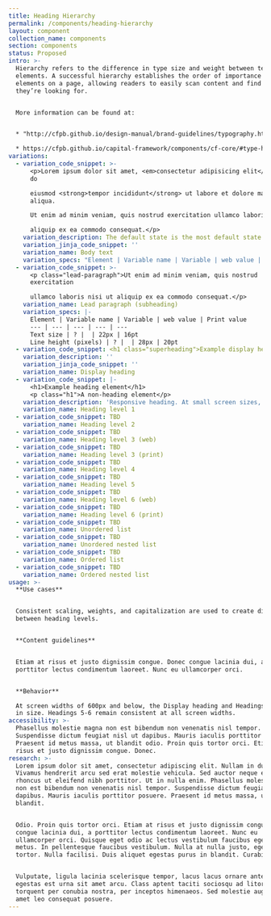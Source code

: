 ```yaml
---
title: Heading Hierarchy
permalink: /components/heading-hierarchy
layout: component
collection_name: components
section: components
status: Proposed
intro: >-
  Hierarchy refers to the difference in type size and weight between text
  elements. A successful hierarchy establishes the order of importance of
  elements on a page, allowing readers to easily scan content and find what
  they’re looking for.


  More information can be found at:


  * "http://cfpb.github.io/design-manual/brand-guidelines/typography.html

  * https://cfpb.github.io/capital-framework/components/cf-core/#type-hierarchy
variations:
  - variation_code_snippet: >-
      <p>Lorem ipsum dolor sit amet, <em>consectetur adipisicing elit</em>, sed
      do

      eiusmod <strong>tempor incididunt</strong> ut labore et dolore magna
      aliqua.

      Ut enim ad minim veniam, quis nostrud exercitation ullamco laboris nisi ut

      aliquip ex ea commodo consequat.</p>
    variation_description: The default state is the most default state of them all.
    variation_jinja_code_snippet: ''
    variation_name: Body text
    variation_specs: "Element | Variable name | Variable | web value | Print value\n--- | --- | --- | --- | ---\nText color | @text: | @black; | Black (#101820)\t| 0, 0, 0, 100\nText size | @base-font-size-px: | 16px; | 16px | 11pt\nLine height (pixels) | @base-line-height-px: | 22px; | 22px | 16pt\nLine height | @base-line-height: | unit( @base-line-height-px / @base-font-size-px ); | \nLarge breakpoint | @bp-lg-max: | 1230px; | \nMedium breakpoint | @bp-med-max: | 1020px; |\nSmall breakpoint | @bp-sm-max: | 900px; |\nExtra-small breakpoint | @bp-xs-max: | 600px; |"
  - variation_code_snippet: >-
      <p class="lead-paragraph">Ut enim ad minim veniam, quis nostrud
      exercitation

      ullamco laboris nisi ut aliquip ex ea commodo consequat.</p>
    variation_name: Lead paragraph (subheading)
    variation_specs: |-
      Element | Variable name | Variable | web value | Print value
      --- | --- | --- | --- | ---
      Text size | ? |  | 22px | 16pt
      Line height (pixels) | ? |  | 28px | 20pt
  - variation_code_snippet: <h1 class="superheading">Example display heading</h1>
    variation_description: ''
    variation_jinja_code_snippet: ''
    variation_name: Display heading
  - variation_code_snippet: |-
      <h1>Example heading element</h1>
      <p class="h1">A non-heading element</p>
    variation_description: 'Responsive heading. At small screen sizes, displays as heading level 2.'
    variation_name: Heading level 1
  - variation_code_snippet: TBD
    variation_name: Heading level 2
  - variation_code_snippet: TBD
    variation_name: Heading level 3 (web)
  - variation_code_snippet: TBD
    variation_name: Heading level 3 (print)
  - variation_code_snippet: TBD
    variation_name: Heading level 4
  - variation_code_snippet: TBD
    variation_name: Heading level 5
  - variation_code_snippet: TBD
    variation_name: Heading level 6 (web)
  - variation_code_snippet: TBD
    variation_name: Heading level 6 (print)
  - variation_code_snippet: TBD
    variation_name: Unordered list
  - variation_code_snippet: TBD
    variation_name: Unordered nested list
  - variation_code_snippet: TBD
    variation_name: Ordered list
  - variation_code_snippet: TBD
    variation_name: Ordered nested list
usage: >-
  **Use cases**


  Consistent scaling, weights, and capitalization are used to create distinction
  between heading levels. 


  **Content guidelines**


  Etiam at risus et justo dignissim congue. Donec congue lacinia dui, a
  porttitor lectus condimentum laoreet. Nunc eu ullamcorper orci.


  **Behavior**

  At screen widths of 600px and below, the Display heading and Headings 1-4 drop
  in size. Headings 5-6 remain consistent at all screen widths.
accessibility: >-
  Phasellus molestie magna non est bibendum non venenatis nisl tempor.
  Suspendisse dictum feugiat nisl ut dapibus. Mauris iaculis porttitor posuere.
  Praesent id metus massa, ut blandit odio. Proin quis tortor orci. Etiam at
  risus et justo dignissim congue. Donec.
research: >-
  Lorem ipsum dolor sit amet, consectetur adipiscing elit. Nullam in dui mauris.
  Vivamus hendrerit arcu sed erat molestie vehicula. Sed auctor neque eu tellus
  rhoncus ut eleifend nibh porttitor. Ut in nulla enim. Phasellus molestie magna
  non est bibendum non venenatis nisl tempor. Suspendisse dictum feugiat nisl ut
  dapibus. Mauris iaculis porttitor posuere. Praesent id metus massa, ut
  blandit.


  Odio. Proin quis tortor orci. Etiam at risus et justo dignissim congue. Donec
  congue lacinia dui, a porttitor lectus condimentum laoreet. Nunc eu
  ullamcorper orci. Quisque eget odio ac lectus vestibulum faucibus eget in
  metus. In pellentesque faucibus vestibulum. Nulla at nulla justo, eget luctus
  tortor. Nulla facilisi. Duis aliquet egestas purus in blandit. Curabitur.


  Vulputate, ligula lacinia scelerisque tempor, lacus lacus ornare ante, ac
  egestas est urna sit amet arcu. Class aptent taciti sociosqu ad litora
  torquent per conubia nostra, per inceptos himenaeos. Sed molestie augue sit
  amet leo consequat posuere.
---
```


